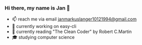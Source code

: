 ### Hi there, my name is Jan 👋

- 📫 reach me via email [janmarkuslanger10121994@gmail.com](janmarkuslanger10121994@gmail.com)
- 🔧 currently working on easy-cli 
- 📘 currently reading "The Clean Coder" by Robert C.Martin
- 🎓 studying computer science
